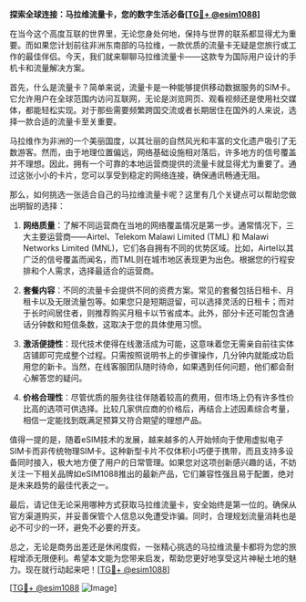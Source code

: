 **探索全球连接：马拉维流量卡，您的数字生活必备[[TG💪+ @esim1088](https://t.me/s/esim1088)]**

在当今这个高度互联的世界里，无论您身处何地，保持与世界的联系都显得尤为重要。而如果您计划前往非洲东南部的马拉维，一款优质的流量卡无疑是您旅行或工作的最佳伴侣。今天，我们就来聊聊马拉维流量卡——这款专为国际用户设计的手机卡和流量解决方案。

首先，什么是流量卡？简单来说，流量卡是一种能够提供移动数据服务的SIM卡。它允许用户在全球范围内访问互联网，无论是浏览网页、观看视频还是使用社交媒体，都能轻松实现。对于那些需要频繁跨国交流或者长期居住在国外的人来说，选择一款合适的流量卡至关重要。

马拉维作为非洲的一个美丽国度，以其壮丽的自然风光和丰富的文化遗产吸引了无数游客。然而，由于地理位置偏远，网络基础设施相对落后，许多地方的信号覆盖并不理想。因此，拥有一个可靠的本地运营商提供的流量卡就显得尤为重要了。通过这张小小的卡片，您可以享受到稳定的网络连接，确保通讯畅通无阻。

那么，如何挑选一张适合自己的马拉维流量卡呢？这里有几个关键点可以帮助您做出明智的选择：

1. **网络质量**：了解不同运营商在当地的网络覆盖情况是第一步。通常情况下，三大主要运营商——Airtel、Telekom Malawi Limited (TML) 和 Malawi Networks Limited (MNL)，它们各自拥有不同的优势区域。比如，Airtel以其广泛的信号覆盖而闻名，而TML则在城市地区表现更为出色。根据您的行程安排和个人需求，选择最适合的运营商。

2. **套餐内容**：不同的流量卡会提供不同的资费方案。常见的套餐包括日租卡、月租卡以及无限流量包等。如果您只是短期逗留，可以选择灵活的日租卡；而对于长时间居住者，则推荐购买月租卡以节省成本。此外，部分卡还可能包含通话分钟数和短信条数，这取决于您的具体使用习惯。

3. **激活便捷性**：现代技术使得在线激活成为可能，这意味着您无需亲自前往实体店铺即可完成整个过程。只需按照说明书上的步骤操作，几分钟内就能成功启用您的新卡。当然，在线客服团队随时待命，如果遇到任何问题，他们都会耐心解答您的疑问。

4. **价格合理性**：尽管优质的服务往往伴随着较高的费用，但市场上仍有许多性价比高的选项可供选择。比较几家供应商的价格后，再结合上述因素综合考量，相信一定能找到既满足预算又符合期望的理想产品。

值得一提的是，随着eSIM技术的发展，越来越多的人开始倾向于使用虚拟电子SIM卡而非传统物理SIM卡。这种新型卡片不仅体积小巧便于携带，而且支持多设备同时接入，极大地方便了用户的日常管理。如果您对这项创新感兴趣的话，不妨关注一下相关品牌如eSIM1088推出的最新产品，它们兼容性强且易于配置，绝对是未来趋势的最佳代表之一。

最后，请记住无论采用哪种方式获取马拉维流量卡，安全始终是第一位的。确保从官方渠道购买，并妥善保管个人信息以免遭受诈骗。同时，合理规划流量消耗也是必不可少的一环，避免不必要的开支。

总之，无论是商务出差还是休闲度假，一张精心挑选的马拉维流量卡都将为您的旅程增添无限便利。希望本文能为您带来启发，帮助您更好地享受这片神秘土地的魅力。现在就行动起来吧！[[TG💪+ @esim1088](https://t.me/s/esim1088)]

[[TG💪+ @esim1088](https://t.me/s/esim1088) ![Image](https://i.postimg.cc/4NQfJmqS/Snipaste-2025-05-13-00-14-12.png)]